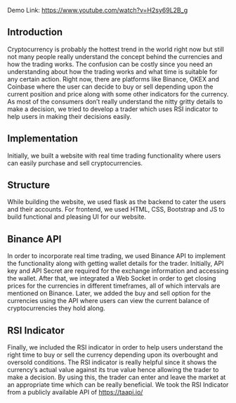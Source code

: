 Demo Link: https://www.youtube.com/watch?v=H2sy69L2B_g

## Introduction

Cryptocurrency is probably the hottest trend in the world right now but still not many people
really understand the concept behind the currencies and how the trading works. The
confusion can be costly since you need an understanding about how the trading works and
what time is suitable for any certain action. Right now, there are platforms like Binance,
OKEX and Coinbase where the user can decide to buy or sell depending upon the current
position and price along with some other indicators for the currency. As most of the
consumers don’t really understand the nitty gritty details to make a decision, we tried to
develop a trader which uses RSI indicator to help users in making their decisions easily.

## Implementation

Initially, we built a website with real time trading functionality where users can easily
purchase and sell cryptocurrencies.

## Structure

While building the website, we used flask as the backend to cater the users and their
accounts. For frontend, we used HTML, CSS, Bootstrap and JS to build functional and
pleasing UI for our website.

## Binance API

In order to incorporate real time trading, we used Binance API to implement the functionality
along with getting wallet details for the trader. Initially, API key and API Secret are required
for the exchange information and accessing the wallet. After that, we integrated a Web Socket
in order to get closing prices for the currencies in different timeframes, all of which intervals
are mentioned on Binance. Later, we added the buy and sell option for the currencies using
the API where users can view the current balance of cryptocurrencies they hold along.

## RSI Indicator

Finally, we included the RSI indicator in order to help users understand the right time to buy
or sell the currency depending upon its overbought and oversold conditions. The RSI
indicator is really helpful since it shows the currency’s actual value against its true value
hence allowing the trader to make a decision. By using this, the trader can enter and leave the
market at an appropriate time which can be really beneficial. We took the RSI Indicator from a publicly available API of https://taapi.io/
